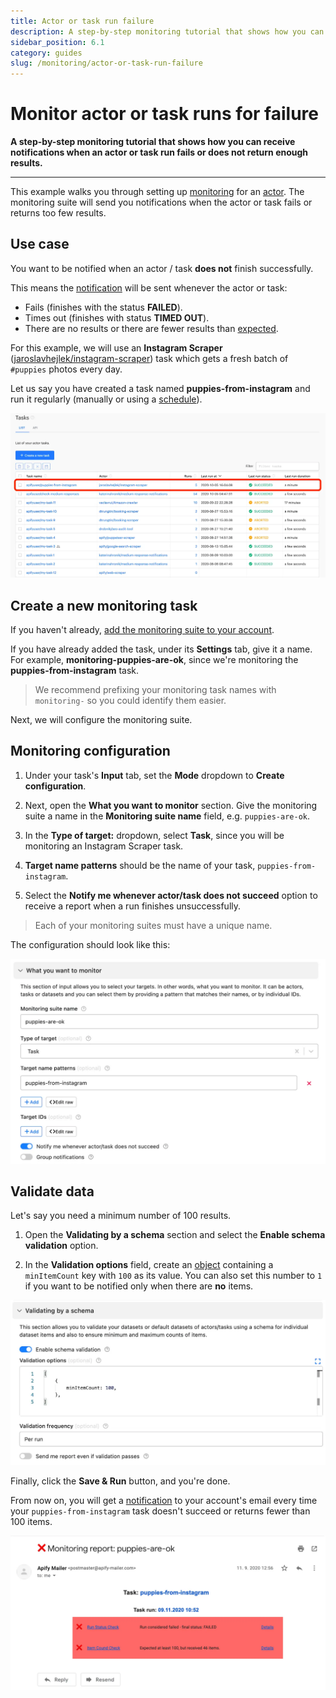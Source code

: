 ```yaml
---
title: Actor or task run failure
description: A step-by-step monitoring tutorial that shows how you can receive notifications when an actor or task run fails or does not return enough results.
sidebar_position: 6.1
category: guides
slug: /monitoring/actor-or-task-run-failure
---
```


# [](#monitor-actor-or-task-runs-for-failure) Monitor actor or task runs for failure

**A step-by-step monitoring tutorial that shows how you can receive notifications when an actor or task run fails or does not return enough results.**

---

This example walks you through setting up [monitoring](https://apify.com/apify/monitoring) for an [actor](../actors/index.md). The monitoring suite will send you notifications when the actor or task fails or returns too few results.

## [](#use-case) Use case

You want to be notified when an actor / task **does not** finish successfully.

This means the [notification](./index.md) will be sent whenever the actor or task:

- Fails (finishes with the status **FAILED**).
- Times out (finishes with status **TIMED OUT**).
- There are no results or there are fewer results than [expected](#validate-data).

For this example, we will use an **Instagram Scraper** ([jaroslavhejlek/instagram-scraper](https://apify.com/jaroslavhejlek/instagram-scraper)) task which gets a fresh batch of `#puppies` photos every day.

Let us say you have created a task named **puppies-from-instagram** and run it regularly (manually or using a [schedule](../schedules.md)).

![Puppies](./images/puppies-task.webp)

## [](#create-a-new-monitoring-task) Create a new monitoring task

If you haven't already, [add the monitoring suite to your account](./index.md).

If you have already added the task, under its **Settings** tab, give it a name. For example, **monitoring-puppies-are-ok**, since we're monitoring the **puppies-from-instagram** task.

> We recommend prefixing your monitoring task names with `monitoring-` so you could identify them easier.

Next, we will configure the monitoring suite.

## [](#monitoring-configuration) Monitoring configuration

1. Under your task's **Input** tab, set the **Mode** dropdown to **Create configuration**.

2. Next, open the **What you want to monitor** section. Give the monitoring suite a name in the **Monitoring suite name** field, e.g. `puppies-are-ok`.

3. In the **Type of target:** dropdown, select **Task**, since you will be monitoring an Instagram Scraper task.

4. **Target name patterns** should be the name of your task, `puppies-from-instagram`.

5. Select the **Notify me whenever actor/task does not succeed** option to receive a report when a run finishes unsuccessfully.

> Each of your monitoring suites must have a unique name.

The configuration should look like this:

![Task configuration](./images/puppies-config.webp)

## [](#validate-data) Validate data

Let's say you need a minimum number of 100 results.

1. Open the **Validating by a schema** section and select the **Enable schema validation** option.

2. In the **Validation options** field, create an [object](https://javascript.info/object) containing a `minItemCount` key with `100` as its value. You can also set this number to `1` if you want to be notified only when there are **no** items.

![Task configuration - schema](./images/puppies-schema.webp)

Finally, click the **Save & Run** button, and you're done.

From now on, you will get a [notification](./index.md) to your account's email every time your `puppies-from-instagram` task doesn't succeed or returns fewer than 100 items.

![Failed run example](./images/puppies-failed-run.webp)

